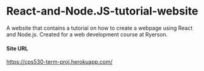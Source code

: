 # React-and-Node.JS-tutorial-website
A website that contains a tutorial on how to create a webpage using React and Node.js. Created for a web development course at Ryerson.
#### Site URL
https://cps530-term-proj.herokuapp.com/
